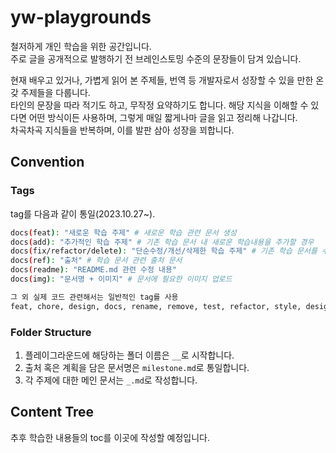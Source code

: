 # yw-playgrounds

철저하게 개인 학습을 위한 공간입니다.<br>
주로 글을 공개적으로 발행하기 전 브레인스토밍 수준의 문장들이 담겨 있습니다.<br>

현재 배우고 있거나, 가볍게 읽어 본 주제들, 번역 등 개발자로서 성장할 수 있을 만한 온갖 주제들을 다룹니다.</br>
타인의 문장을 따라 적기도 하고, 무작정 요약하기도 합니다. 해당 지식을 이해할 수 있다면 어떤 방식이든 사용하며, 그렇게 매일 짧게나마 글을 읽고 정리해 나갑니다.<br>
차곡차곡 지식들을 반복하며, 이를 발판 삼아 성장을 꾀합니다.

## Convention

### Tags

tag를 다음과 같이 통일(2023.10.27~).

```bash
docs(feat): "새로운 학습 주제" # 새로운 학습 관련 문서 생성
docs(add): "추가적인 학습 주제" # 기존 학습 문서 내 새로운 학습내용을 추가할 경우
docs(fix/refactor/delete): "단순수정/개선/삭제한 학습 주제" # 기존 학습 문서를 수정하는 경우 (수정/개선/삭제)
docs(ref): "출처" # 학습 문서 관련 출처 문서
docs(readme): "README.md 관련 수정 내용"
docs(img): "문서명 + 이미지" # 문서에 필요한 이미지 업로드

그 외 실제 코드 관련해서는 일반적인 tag를 사용
feat, chore, design, docs, rename, remove, test, refactor, style, design, ...
```

### Folder Structure

1. 플레이그라운드에 해당하는 폴더 이름은 `__`로 시작합니다.
2. 출처 혹은 계획을 담은 문서명은 `milestone.md`로 통일합니다.
3. 각 주제에 대한 메인 문서는 `_.md`로 작성합니다.

## Content Tree

추후 학습한 내용들의 toc를 이곳에 작성할 예정입니다.

